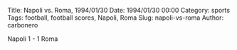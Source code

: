 Title: Napoli vs. Roma, 1994/01/30
Date: 1994/01/30 00:00
Category: sports
Tags: football, football scores, Napoli, Roma
Slug: napoli-vs-roma
Author: carbonero


Napoli 1 - 1 Roma
